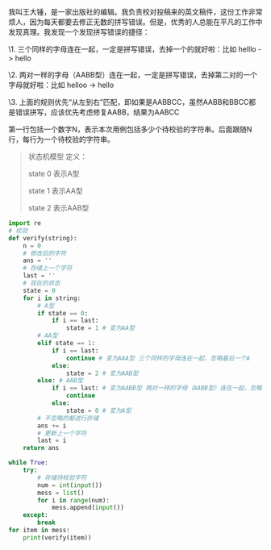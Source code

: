我叫王大锤，是一家出版社的编辑。我负责校对投稿来的英文稿件，这份工作非常烦人，因为每天都要去修正无数的拼写错误。但是，优秀的人总能在平凡的工作中发现真理。我发现一个发现拼写错误的捷径：

\1. 三个同样的字母连在一起，一定是拼写错误，去掉一个的就好啦：比如 helllo -> hello

\2. 两对一样的字母（AABB型）连在一起，一定是拼写错误，去掉第二对的一个字母就好啦：比如 helloo -> hello

\3. 上面的规则优先“从左到右”匹配，即如果是AABBCC，虽然AABB和BBCC都是错误拼写，应该优先考虑修复AABB，结果为AABCC

第一行包括一个数字N，表示本次用例包括多少个待校验的字符串。后面跟随N行，每行为一个待校验的字符串。 

> 状态机模型 定义：
>
> state 0 表示A型
>
> state 1 表示AA型
>
> state 2 表示AAB型

```python
import re
# 校验
def verify(string):
    n = 0
    # 修改后的字符
    ans = ''
    # 存储上一个字符
    last = ''
    # 现在的状态
    state = 0
    for i in string:
        # A型
        if state == 0:
            if i == last:
                state = 1 # 变为AA型
        # AA型
        elif state == 1:
            if i == last:
                continue # 变为AAA型 三个同样的字母连在一起，忽略最后一个A
            else:
                state = 2 # 变为AAB型
        else: # AAB型
            if i == last: # 变为AABB型 两对一样的字母（AABB型）连在一起，忽略最后一个B即可
                continue
            else:
                state = 0 # 变为A型
        # 不忽略的都进行存储
        ans += i
        # 更新上一个字符
        last = i
    return ans

while True:
    try:
        # 存储待校验字符
        num = int(input())
        mess = list()
        for i in range(num):
            mess.append(input())
    except:
        break
for item in mess:
    print(verify(item))
```

